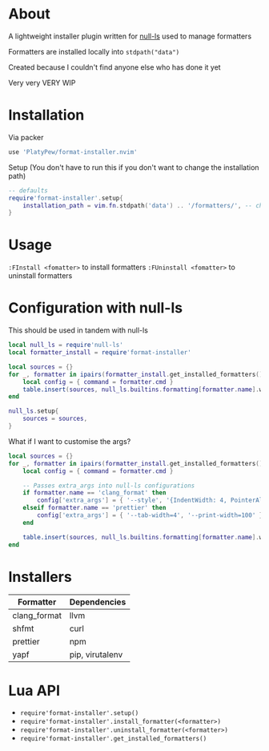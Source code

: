 # About

A lightweight installer plugin written for [null-ls](https://github.com/jose-elias-alvarez/null-ls.nvim) used to manage formatters

Formatters are installed locally into `stdpath("data")`

Created because I couldn't find anyone else who has done it yet

Very very VERY WIP

# Installation

Via packer

```lua
use 'PlatyPew/format-installer.nvim'
```

Setup (You don't have to run this if you don't want to change the installation path)

```lua
-- defaults
require'format-installer'.setup{
    installation_path = vim.fn.stdpath('data') .. '/formatters/', -- change path to suit your needs
}
```

# Usage

`:FInstall <fomatter>` to install formatters
`:FUninstall <fomatter>` to uninstall formatters

# Configuration with null-ls

This should be used in tandem with null-ls

```lua
local null_ls = require'null-ls'
local formatter_install = require'format-installer'

local sources = {}
for _, formatter in ipairs(formatter_install.get_installed_formatters()) do
    local config = { command = formatter.cmd }
    table.insert(sources, null_ls.builtins.formatting[formatter.name].with(config))
end

null_ls.setup{
    sources = sources,
}
```

What if I want to customise the args?

```lua
local sources = {}
for _, formatter in ipairs(formatter_install.get_installed_formatters()) do
    local config = { command = formatter.cmd }

    -- Passes extra_args into null-ls configurations
    if formatter.name == 'clang_format' then
        config['extra_args'] = { '--style', '{IndentWidth: 4, PointerAlignment: Left, ColumnLimit: 100}' }
    elseif formatter.name == 'prettier' then
        config['extra_args'] = { '--tab-width=4', '--print-width=100' }
    end

    table.insert(sources, null_ls.builtins.formatting[formatter.name].with(config))
end
```

# Installers

| Formatter    | Dependencies    |
| ------------ | --------------- |
| clang_format | llvm            |
| shfmt        | curl            |
| prettier     | npm             |
| yapf         | pip, virutalenv |

# Lua API

- `require'format-installer'.setup()`
- `require'format-installer'.install_formatter(<formatter>)`
- `require'format-installer'.uninstall_formatter(<formatter>)`
- `require'format-installer'.get_installed_formatters()`
